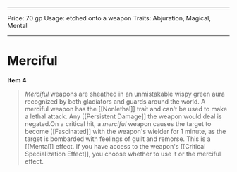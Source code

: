 
---
Price: 70 gp
Usage: etched onto a weapon
Traits: Abjuration, Magical, Mental

---

# Merciful

**Item 4**

>  *Merciful* weapons are sheathed in an unmistakable wispy green aura recognized by both gladiators and guards around the world. A merciful weapon has the [[Nonlethal]] trait and can't be used to make a lethal attack. Any [[Persistent Damage]] the weapon would deal is negated.On a critical hit, a *merciful* weapon causes the target to become [[Fascinated]] with the weapon's wielder for 1 minute, as the target is bombarded with feelings of guilt and remorse. This is a [[Mental]] effect. If you have access to the weapon's [[Critical Specialization Effect]], you choose whether to use it or the merciful effect.
